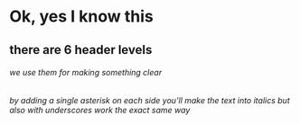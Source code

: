 # Ok, yes I know this
## there are 6 header levels
###### we use them for making something clear
*by adding a single asterisk on each side you'll make the text into italics*
_but also with underscores work the exact same way_
